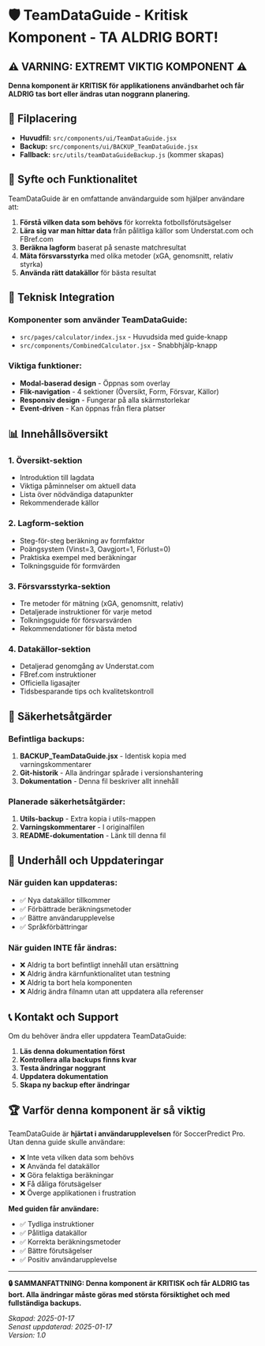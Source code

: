 # 🛡️ TeamDataGuide - Kritisk Komponent - TA ALDRIG BORT!

## ⚠️ VARNING: EXTREMT VIKTIG KOMPONENT ⚠️

**Denna komponent är KRITISK för applikationens användbarhet och får ALDRIG tas bort eller ändras utan noggrann planering.**

## 📍 Filplacering
- **Huvudfil:** `src/components/ui/TeamDataGuide.jsx`
- **Backup:** `src/components/ui/BACKUP_TeamDataGuide.jsx`
- **Fallback:** `src/utils/teamDataGuideBackup.js` (kommer skapas)

## 🎯 Syfte och Funktionalitet

TeamDataGuide är en omfattande användarguide som hjälper användare att:

1. **Förstå vilken data som behövs** för korrekta fotbollsförutsägelser
2. **Lära sig var man hittar data** från pålitliga källor som Understat.com och FBref.com
3. **Beräkna lagform** baserat på senaste matchresultat
4. **Mäta försvarsstyrka** med olika metoder (xGA, genomsnitt, relativ styrka)
5. **Använda rätt datakällor** för bästa resultat

## 🔧 Teknisk Integration

### Komponenter som använder TeamDataGuide:
- `src/pages/calculator/index.jsx` - Huvudsida med guide-knapp
- `src/components/CombinedCalculator.jsx` - Snabbhjälp-knapp

### Viktiga funktioner:
- **Modal-baserad design** - Öppnas som overlay
- **Flik-navigation** - 4 sektioner (Översikt, Form, Försvar, Källor)
- **Responsiv design** - Fungerar på alla skärmstorlekar
- **Event-driven** - Kan öppnas från flera platser

## 📊 Innehållsöversikt

### 1. Översikt-sektion
- Introduktion till lagdata
- Viktiga påminnelser om aktuell data
- Lista över nödvändiga datapunkter
- Rekommenderade källor

### 2. Lagform-sektion
- Steg-för-steg beräkning av formfaktor
- Poängsystem (Vinst=3, Oavgjort=1, Förlust=0)
- Praktiska exempel med beräkningar
- Tolkningsguide för formvärden

### 3. Försvarsstyrka-sektion
- Tre metoder för mätning (xGA, genomsnitt, relativ)
- Detaljerade instruktioner för varje metod
- Tolkningsguide för försvarsvärden
- Rekommendationer för bästa metod

### 4. Datakällor-sektion
- Detaljerad genomgång av Understat.com
- FBref.com instruktioner
- Officiella ligasajter
- Tidsbesparande tips och kvalitetskontroll

## 🚨 Säkerhetsåtgärder

### Befintliga backups:
1. **BACKUP_TeamDataGuide.jsx** - Identisk kopia med varningskommentarer
2. **Git-historik** - Alla ändringar spårade i versionshantering
3. **Dokumentation** - Denna fil beskriver allt innehåll

### Planerade säkerhetsåtgärder:
1. **Utils-backup** - Extra kopia i utils-mappen
2. **Varningskommentarer** - I originalfilen
3. **README-dokumentation** - Länk till denna fil

## 🔄 Underhåll och Uppdateringar

### När guiden kan uppdateras:
- ✅ Nya datakällor tillkommer
- ✅ Förbättrade beräkningsmetoder
- ✅ Bättre användarupplevelse
- ✅ Språkförbättringar

### När guiden INTE får ändras:
- ❌ Aldrig ta bort befintligt innehåll utan ersättning
- ❌ Aldrig ändra kärnfunktionalitet utan testning
- ❌ Aldrig ta bort hela komponenten
- ❌ Aldrig ändra filnamn utan att uppdatera alla referenser

## 📞 Kontakt och Support

Om du behöver ändra eller uppdatera TeamDataGuide:

1. **Läs denna dokumentation först**
2. **Kontrollera alla backups finns kvar**
3. **Testa ändringar noggrant**
4. **Uppdatera dokumentation**
5. **Skapa ny backup efter ändringar**

## 🏆 Varför denna komponent är så viktig

TeamDataGuide är **hjärtat i användarupplevelsen** för SoccerPredict Pro. Utan denna guide skulle användare:

- ❌ Inte veta vilken data som behövs
- ❌ Använda fel datakällor
- ❌ Göra felaktiga beräkningar
- ❌ Få dåliga förutsägelser
- ❌ Överge applikationen i frustration

**Med guiden får användare:**
- ✅ Tydliga instruktioner
- ✅ Pålitliga datakällor
- ✅ Korrekta beräkningsmetoder
- ✅ Bättre förutsägelser
- ✅ Positiv användarupplevelse

---

**🔒 SAMMANFATTNING: Denna komponent är KRITISK och får ALDRIG tas bort. Alla ändringar måste göras med största försiktighet och med fullständiga backups.**

*Skapad: 2025-01-17*  
*Senast uppdaterad: 2025-01-17*  
*Version: 1.0*